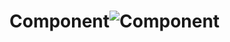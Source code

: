 # Component![Component](https://user-images.githubusercontent.com/102663969/216579964-93d9e960-ae3e-48a1-ad4e-140d12f13abc.png)
